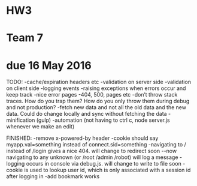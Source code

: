 # HW3
# Team 7
# due 16 May 2016

TODO:
-cache/expiration headers etc
-validation on server side
-validation on client side
-logging events
-raising exceptions when errors occur and keep track
-nice error pages
-404, 500, pages etc
-don’t throw stack traces. How do you trap them? How do you only throw them during debug and not production?
-fetch new data and not all the old data and the new data. Could do change locally and sync without fetching the data
-minification (gulp)
-automation (not having to ctrl c, node server.js whenever we make an edit)

FINISHED:
-remove x-powered-by header
-cookie should say myapp.val=something instead of connect.sid=something
-navigating to / instead of /login gives a nice 404. will change to redirect soon
--now navigating to any unknown (or /root /admin /robot) will log a message
-logging occurs in console via debug.js. will change to write to file soon
-cookie is used to lookup user id, which is only associated with a session id after logging in
-add bookmark works